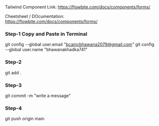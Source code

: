 Tailwind Component Link: https://flowbite.com/docs/components/forms/

Cheetsheet / DOcumentation: https://flowbite.com/docs/components/forms/



### Step-1 Copy and Paste in Terminal
  git config --global user.email "bcaincbhawana2079@gmail.com"
  git config --global user.name "bhawanakhadka741"

### Step-2
  git add .

### Step-3 
 git commit -m "write a message"

### Step-4 
 git push origin main
